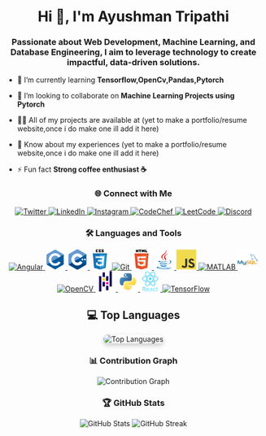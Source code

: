 <h1 align="center">Hi 👋, I'm Ayushman Tripathi</h1>
<h3 align="center">Passionate about Web Development, Machine Learning, and Database Engineering, I aim to leverage technology to create impactful, data-driven solutions.</h3>



- 🌱 I’m currently learning **Tensorflow,OpenCv,Pandas,Pytorch**

- 👯 I’m looking to collaborate on **Machine Learning Projects using Pytorch**

- 👨‍💻 All of my projects are available at (yet to make a portfolio/resume website,once i do make one ill add it here)

- 📄 Know about my experiences (yet to make a portfolio/resume website,once i do make one ill add it here)

- ⚡ Fun fact **Strong coffee enthusiast ☕**

<h3 align="center">🌐 Connect with Me</h3>
<p align="center">
  <a href="https://x.com/ayushmanatr" target="_blank">
    <img src="https://raw.githubusercontent.com/rahuldkjain/github-profile-readme-generator/master/src/images/icons/Social/twitter.svg" alt="Twitter" width="40" height="40" />
  </a>
  <a href="https://www.linkedin.com/in/ayushman-tripathi-882799276/" target="_blank">
    <img src="https://raw.githubusercontent.com/rahuldkjain/github-profile-readme-generator/master/src/images/icons/Social/linked-in-alt.svg" alt="LinkedIn" width="40" height="40" />
  </a>
  <a href="https://instagram.com/ayushmandgaf" target="_blank">
    <img src="https://raw.githubusercontent.com/rahuldkjain/github-profile-readme-generator/master/src/images/icons/Social/instagram.svg" alt="Instagram" width="40" height="40" />
  </a>
  <a href="https://www.codechef.com/users/merry_fish_92" target="_blank">
    <img src="https://cdn.jsdelivr.net/npm/simple-icons@3.1.0/icons/codechef.svg" alt="CodeChef" width="40" height="40" />
  </a>
  <a href="https://www.leetcode.com/diffmonke" target="_blank">
    <img src="https://raw.githubusercontent.com/rahuldkjain/github-profile-readme-generator/master/src/images/icons/Social/leet-code.svg" alt="LeetCode" width="40" height="40" />
  </a>
  <a href="https://discord.com/channels/@me/897879761253179402" target="_blank">
    <img src="https://raw.githubusercontent.com/rahuldkjain/github-profile-readme-generator/master/src/images/icons/Social/discord.svg" alt="Discord" width="40" height="40" />
  </a>
</p>


<h3 align="center">🛠️ Languages and Tools</h3>
<p align="center">
  <a href="https://angular.io" target="_blank" rel="noreferrer">
    <img src="https://angular.io/assets/images/logos/angular/angular.svg" alt="Angular" width="40" height="40" />
  </a>
  <a href="https://www.cprogramming.com/" target="_blank" rel="noreferrer">
    <img src="https://raw.githubusercontent.com/devicons/devicon/master/icons/c/c-original.svg" alt="C" width="40" height="40" />
  </a>
  <a href="https://www.w3schools.com/cpp/" target="_blank" rel="noreferrer">
    <img src="https://raw.githubusercontent.com/devicons/devicon/master/icons/cplusplus/cplusplus-original.svg" alt="C++" width="40" height="40" />
  </a>
  <a href="https://www.w3schools.com/css/" target="_blank" rel="noreferrer">
    <img src="https://raw.githubusercontent.com/devicons/devicon/master/icons/css3/css3-original-wordmark.svg" alt="CSS3" width="40" height="40" />
  </a>
  <a href="https://git-scm.com/" target="_blank" rel="noreferrer">
    <img src="https://www.vectorlogo.zone/logos/git-scm/git-scm-icon.svg" alt="Git" width="40" height="40" />
  </a>
  <a href="https://www.w3.org/html/" target="_blank" rel="noreferrer">
    <img src="https://raw.githubusercontent.com/devicons/devicon/master/icons/html5/html5-original-wordmark.svg" alt="HTML5" width="40" height="40" />
  </a>
  <a href="https://www.java.com" target="_blank" rel="noreferrer">
    <img src="https://raw.githubusercontent.com/devicons/devicon/master/icons/java/java-original.svg" alt="Java" width="40" height="40" />
  </a>
  <a href="https://developer.mozilla.org/en-US/docs/Web/JavaScript" target="_blank" rel="noreferrer">
    <img src="https://raw.githubusercontent.com/devicons/devicon/master/icons/javascript/javascript-original.svg" alt="JavaScript" width="40" height="40" />
  </a>
  <a href="https://www.mathworks.com/" target="_blank" rel="noreferrer">
    <img src="https://upload.wikimedia.org/wikipedia/commons/2/21/Matlab_Logo.png" alt="MATLAB" width="40" height="40" />
  </a>
  <a href="https://www.mysql.com/" target="_blank" rel="noreferrer">
    <img src="https://raw.githubusercontent.com/devicons/devicon/master/icons/mysql/mysql-original-wordmark.svg" alt="MySQL" width="40" height="40" />
  </a>
  <a href="https://opencv.org/" target="_blank" rel="noreferrer">
    <img src="https://www.vectorlogo.zone/logos/opencv/opencv-icon.svg" alt="OpenCV" width="40" height="40" />
  </a>
  <a href="https://pandas.pydata.org/" target="_blank" rel="noreferrer">
    <img src="https://raw.githubusercontent.com/devicons/devicon/2ae2a900d2f041da66e950e4d48052658d850630/icons/pandas/pandas-original.svg" alt="Pandas" width="40" height="40" />
  </a>
  <a href="https://www.python.org" target="_blank" rel="noreferrer">
    <img src="https://raw.githubusercontent.com/devicons/devicon/master/icons/python/python-original.svg" alt="Python" width="40" height="40" />
  </a>
  <a href="https://reactjs.org/" target="_blank" rel="noreferrer">
    <img src="https://raw.githubusercontent.com/devicons/devicon/master/icons/react/react-original-wordmark.svg" alt="React" width="40" height="40" />
  </a>
  <a href="https://www.tensorflow.org" target="_blank" rel="noreferrer">
    <img src="https://www.vectorlogo.zone/logos/tensorflow/tensorflow-icon.svg" alt="TensorFlow" width="40" height="40" />
  </a>
</p>


<div align="center">
  <h2>💻 Top Languages</h2>
  <img 
    src="https://github-readme-stats.vercel.app/api/top-langs?username=tripathiayushman&show_icons=true&locale=en&layout=compact&theme=radical" 
    alt="Top Languages" 
    style="border-radius: 10px; box-shadow: 0 4px 8px rgba(0, 0, 0, 0.2);"
  />
</div>

<h3 align="center">📊 Contribution Graph</h3>
<p align="center">
  <img src="https://github-readme-activity-graph.cyclic.app/graph?username=tripathiayushman&theme=radical" alt="Contribution Graph" />
</p>



<h3 align="center">🏆 GitHub Stats</h3>
<p align="center">
  <img src="https://github-readme-stats.vercel.app/api?username=tripathiayushman&show_icons=true&theme=radical" alt="GitHub Stats" />
  <img src="https://github-readme-streak-stats.herokuapp.com/?user=tripathiayushman&theme=radical" alt="GitHub Streak" />
</p>




